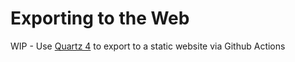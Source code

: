 # Exporting to the Web

WIP - Use [Quartz 4](https://quartz.jzhao.xyz/) to export to a static website via Github Actions
